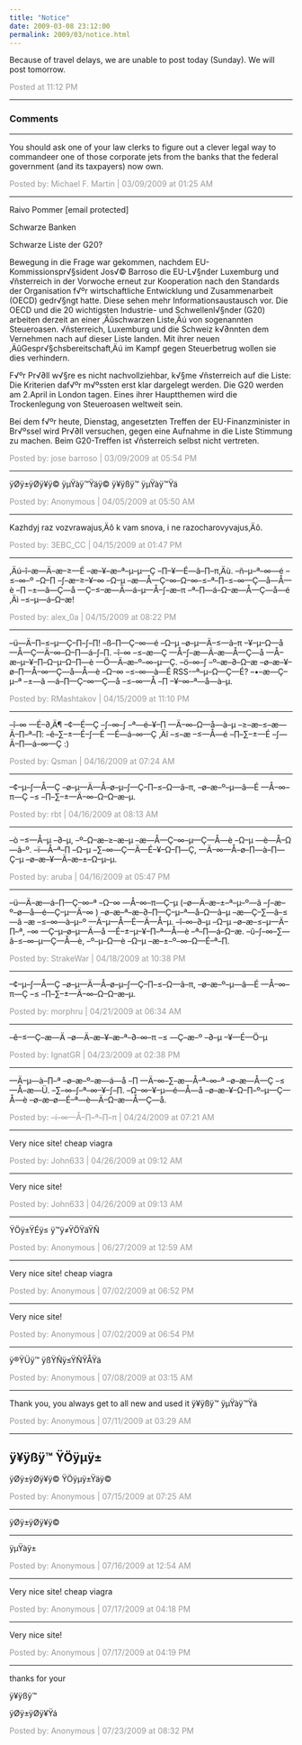 ```yaml
---
title: "Notice"
date: 2009-03-08 23:12:00
permalink: 2009/03/notice.html
---
```

Because of travel delays, we are unable to post today (Sunday). We will post tomorrow.

<span style="color:#999">Posted at 11:12 PM</span>

<!-- more -->

---

### Comments

---

You should ask one of your law clerks to figure out a clever legal way to commandeer one of those corporate jets from the banks that the federal government (and its taxpayers) now own.

<span style="color:#999">Posted by: Michael F. Martin | 03/09/2009 at 01:25 AM</span>

---

Raivo Pommer
[email protected]

Schwarze Banken

Schwarze Liste der G20?

Bewegung in die Frage war gekommen, nachdem EU-Kommissionspr√§sident Jos√© Barroso die EU-L√§nder Luxemburg und √ñsterreich in der Vorwoche erneut zur Kooperation nach den Standards der Organisation f√ºr wirtschaftliche Entwicklung und Zusammenarbeit (OECD) gedr√§ngt hatte. Diese sehen mehr Informationsaustausch vor. Die OECD und die 20 wichtigsten Industrie- und Schwellenl√§nder (G20) arbeiten derzeit an einer ‚Äûschwarzen Liste‚Äú von sogenannten Steueroasen. √ñsterreich, Luxemburg und die Schweiz k√∂nnten dem Vernehmen nach auf dieser Liste landen. Mit ihrer neuen ‚ÄûGespr√§chsbereitschaft‚Äú im Kampf gegen Steuerbetrug wollen sie dies verhindern.

F√ºr Pr√∂ll w√§re es nicht nachvollziehbar, k√§me √ñsterreich auf die Liste: Die Kriterien daf√ºr m√ºssten erst klar dargelegt werden. Die G20 werden am 2.April in London tagen. Eines ihrer Hauptthemen wird die Trockenlegung von Steueroasen weltweit sein.

Bei dem f√ºr heute, Dienstag, angesetzten Treffen der EU-Finanzminister in Br√ºssel wird Pr√∂ll versuchen, gegen eine Aufnahme in die Liste Stimmung zu machen. Beim G20-Treffen ist √ñsterreich selbst nicht vertreten.

<span style="color:#999">Posted by: jose barroso | 03/09/2009 at 05:54 PM</span>

---

ÿØÿ±ÿØÿ¥ÿ© ÿµŸàÿ™Ÿäÿ©
ÿ¥ÿßÿ™ ÿµŸàÿ™Ÿä

<span style="color:#999">Posted by: Anonymous | 04/05/2009 at 05:50 AM</span>

---

Kazhdyj raz vozvrawajus‚Äô k vam snova, i ne razocharovyvajus‚Äô.

<span style="color:#999">Posted by: 3EBC_CC  | 04/15/2009 at 01:47 PM</span>

---

‚Äú–î–æ—Ä–æ–≥—É –æ–¥–æ–ª–µ–µ—Ç –∏–¥—É—â–∏–π‚Äù. –ñ–µ–ª–∞—é –≤–∞–º –Ω–∏ –∫–æ–≥–¥–∞ –Ω–µ –æ—Å—Ç–∞–Ω–∞–≤–ª–∏–≤–∞—Ç—å—Å—è –∏ –±—ã—Ç—å —Ç–≤–æ—Ä—á–µ—Å–∫–æ–π –ª–∏—á–Ω–æ—Å—Ç—å—é ‚Äì –≤–µ—á–Ω–æ!

<span style="color:#999">Posted by: alex_0a  | 04/15/2009 at 08:22 PM</span>

---

–ü—Ä–∏–≤–µ—Ç–∏–∫–∏! –ß–∏—Ç–∞—é –Ω–µ –ø–µ—Ä–≤—ã–π –¥–µ–Ω—å —Å—Ç—Ä–∞–Ω–∏—á–∫–∏. –î–∞ –≤–æ—Ç —Å–∫–æ—Ä–æ—Å—Ç—å —Å–æ–µ–¥–∏–Ω–µ–Ω–∏—è —Ö—Ä–æ–º–∞–µ—Ç. –ö–∞–∫ –º–æ–∂–Ω–æ –ø–æ–¥–ø–∏—Å–∞—Ç—å—Å—è –Ω–∞ –≤–∞—à—É RSS-–ª–µ–Ω—Ç—É? –•–æ—Ç–µ–ª –±—ã —á–∏—Ç–∞—Ç—å –≤–∞—Å –∏ –¥–∞–ª—å—à–µ.

<span style="color:#999">Posted by: RMashtakov  | 04/15/2009 at 11:10 PM</span>

---

–î–∞ —É–∂‚Ä¶ –¢—É—Ç –∫–∞–∫ –ª—é–¥–∏ —Ä–∞–Ω—å—à–µ –≥–æ–≤–æ—Ä–∏–ª–∏: –ê–∑–±—É–∫—É —É—á–∞—Ç ‚Äî –≤–æ –≤—Å—é –∏–∑–±—É –∫—Ä–∏—á–∞—Ç :)

<span style="color:#999">Posted by: Qsman  | 04/16/2009 at 07:24 AM</span>

---

–¢–µ–∫—Å—Ç –ø–µ—Ä—Å–ø–µ–∫—Ç–∏–≤–Ω—ã–π, –ø–æ–º–µ—â—É —Å–∞–π—Ç –≤ –∏–∑–±—Ä–∞–Ω–Ω–æ–µ.

<span style="color:#999">Posted by: rbt  | 04/16/2009 at 08:13 AM</span>

---

–ò –≤—Å–µ –∂–µ, –º–Ω–æ–≥–æ–µ –æ—Å—Ç–∞–µ—Ç—Å—è –Ω–µ —è—Å–Ω—ã–º. –ï—Å–ª–∏ –Ω–µ –∑–∞—Ç—Ä—É–¥–Ω–∏—Ç, —Ä–∞—Å–ø–∏—à–∏—Ç–µ –ø–æ–¥—Ä–æ–±–Ω–µ–µ.

<span style="color:#999">Posted by: aruba  | 04/16/2009 at 05:47 PM</span>

---

–ü—Ä–æ—á–∏—Ç–∞–ª –Ω–∞ —Å–∞–π—Ç–µ (–ø—Ä–æ–±–ª–µ–º—ã –∫–æ–º–ø—å—é—Ç–µ—Ä–∞ ) –ø–æ–ª–æ–∂–∏—Ç–µ–ª—å–Ω—ã–µ –æ—Ç–∑—ã–≤—ã –æ –≤–∞—à–µ–º —Ä–µ—Å—É—Ä—Å–µ. –î–∞–∂–µ –Ω–µ –ø–æ–≤–µ—Ä–∏–ª, –∞ —Ç–µ–ø–µ—Ä—å —É–±–µ–¥–∏–ª—Å—è –ª–∏—á–Ω–æ. –û–∫–∞–∑—ã–≤–∞–µ—Ç—Å—è, –º–µ–Ω—è –Ω–µ –æ–±–º–∞–Ω—É–ª–∏.

<span style="color:#999">Posted by: StrakeWar  | 04/18/2009 at 10:38 PM</span>

---

–¢–µ–∫—Å—Ç –ø–µ—Ä—Å–ø–µ–∫—Ç–∏–≤–Ω—ã–π, –ø–æ–º–µ—â—É —Å–∞–π—Ç –≤ –∏–∑–±—Ä–∞–Ω–Ω–æ–µ.

<span style="color:#999">Posted by: morphru  | 04/21/2009 at 06:34 AM</span>

---

–ê–≤—Ç–æ—Ä –ø—Ä–æ–¥–æ–ª–∂–∞–π –≤ —Ç–æ–º –∂–µ –¥—É—Ö–µ

<span style="color:#999">Posted by: IgnatGR  | 04/23/2009 at 02:38 PM</span>

---

—Ä–µ—à–∏–ª –ø–æ–º–æ—á—å –∏ —Ä–∞–∑–æ—Å–ª–∞–ª –ø–æ—Å—Ç –≤ —Å–æ—Ü. –∑–∞–∫–ª–∞–¥–∫–∏. –Ω–∞–¥–µ—é—Å—å –ø–æ–¥–Ω–∏–º–µ—Ç—Å—è –ø–æ–ø—É–ª—è—Ä–Ω–æ—Å—Ç—å.

<span style="color:#999">Posted by: –í–∞—Å–∏–ª–∏–π  | 04/24/2009 at 07:21 AM</span>

---

Very nice site! cheap viagra

<span style="color:#999">Posted by: John633 | 04/26/2009 at 09:12 AM</span>

---

Very nice site!

<span style="color:#999">Posted by: John633 | 04/26/2009 at 09:13 AM</span>

---

ŸÖÿ±ŸÉÿ≤ ÿ™ÿ≠ŸÖŸäŸÑ

<span style="color:#999">Posted by: Anonymous | 06/27/2009 at 12:59 AM</span>

---

Very nice site! cheap viagra

<span style="color:#999">Posted by: Anonymous | 07/02/2009 at 06:52 PM</span>

---

Very nice site!

<span style="color:#999">Posted by: Anonymous | 07/02/2009 at 06:54 PM</span>

---

ÿ®ŸÜÿ™ ÿßŸÑÿ≤ŸÑŸÅŸä

<span style="color:#999">Posted by: Anonymous | 07/08/2009 at 03:15 AM</span>

---

Thank you, you always get to all new and used it 
ÿ¥ÿßÿ™ ÿµŸàÿ™Ÿä

<span style="color:#999">Posted by: Anonymous | 07/11/2009 at 03:29 AM</span>

---

ÿ¥ÿßÿ™ ŸÖÿµÿ±
--
ÿØÿ±ÿØÿ¥ÿ© ŸÖÿµÿ±Ÿäÿ©

<span style="color:#999">Posted by: Anonymous | 07/15/2009 at 07:25 AM</span>

---

ÿØÿ±ÿØÿ¥ÿ©
___
ÿµŸàÿ±

<span style="color:#999">Posted by: Anonymous | 07/16/2009 at 12:54 AM</span>

---

Very nice site! cheap viagra

<span style="color:#999">Posted by: Anonymous | 07/17/2009 at 04:18 PM</span>

---

Very nice site!

<span style="color:#999">Posted by: Anonymous | 07/17/2009 at 04:19 PM</span>

---

thanks for your

ÿ¥ÿßÿ™ 

ÿØÿ±ÿØÿ¥Ÿá

<span style="color:#999">Posted by: Anonymous | 07/23/2009 at 08:32 PM</span>